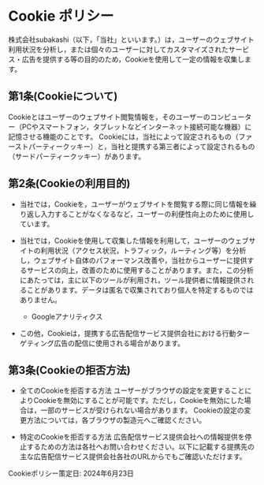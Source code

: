 # Cookie ポリシー
株式会社subakashi（以下，「当社」といいます。）は，ユーザーのウェブサイト利用状況を分析し，または個々のユーザーに対してカスタマイズされたサービス・広告を提供する等の目的のため，Cookieを使用して一定の情報を収集します。

## 第1条(Cookieについて)
Cookieとはユーザーのウェブサイト閲覧情報を，そのユーザーのコンピューター（PCやスマートフォン，タブレットなどインターネット接続可能な機器）に記憶させる機能のことです。
Cookieには，当社によって設定されるもの（ファーストパーティークッキー）と，当社と提携する第三者によって設定されるもの（サードパーティークッキー）があります。

## 第2条(Cookieの利用目的)
- 当社では，Cookieを，ユーザーがウェブサイトを閲覧する際に同じ情報を繰り返し入力することがなくなるなど，ユーザーの利便性向上のために使用しています。
- 当社では，Cookieを使用して収集した情報を利用して，ユーザーのウェブサイトの利用状況（アクセス状況，トラフィック，ルーティング等）を分析し，ウェブサイト自体のパフォーマンス改善や，当社からユーザーに提供するサービスの向上，改善のために使用することがあります。また，この分析にあたっては，主に以下のツールが利用され，ツール提供者に情報提供されることがあります。データは匿名で収集されており個人を特定するものではありません。
  - Googleアナリティクス 

- この他，Cookieは，提携する広告配信サービス提供会社における行動ターゲティング広告の配信に使用される場合があります。

## 第3条(Cookieの拒否方法)
- 全てのCookieを拒否する方法
ユーザーがブラウザの設定を変更することによりCookieを無効にすることが可能です。ただし，Cookieを無効にした場合は，一部のサービスが受けられない場合があります。
Cookieの設定の変更方法については，各ブラウザの製造元へご確認ください。

- 特定のCookieを拒否する方法
広告配信サービス提供会社への情報提供を停止するための方法は各社へお問い合わせください。以下に記載する提携先の主な広告配信サービス提供会社各社のURLからでもご確認いただけます。

Cookieポリシー策定日: 2024年6月23日
